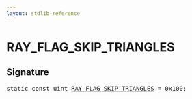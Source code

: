 ```yaml
---
layout: stdlib-reference
---
```


# RAY_FLAG_SKIP_TRIANGLES

## Signature
<pre>
<span class='code_keyword'>static</span> <span class='code_keyword'>const</span> <span class="code_keyword">uint</span> <a href="/stdlib-reference/global-decls/RAY_FLAG_SKIP_TRIANGLES" class="code_var">RAY_FLAG_SKIP_TRIANGLES</a> = 0x100;
</pre>

